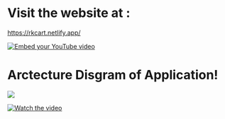 # Visit the website at : 
https://rkcart.netlify.app/ 

[![Embed your YouTube video](https://i.ytimg.com/vi/vyxdC1qK4NE/maxresdefault.jpg)](https://www.youtube.com/watch?v=vyxdC1qK4NE)

# Arctecture Disgram of Application!
<img src="https://res.cloudinary.com/practicaldev/image/fetch/s--tm5Hr4Ta--/c_limit%2Cf_auto%2Cfl_progressive%2Cq_auto%2Cw_880/https://dev-to-uploads.s3.amazonaws.com/uploads/articles/yj586hrq0u0o1xkzreee.png" />

[![Watch the video](https://i.imgur.com/vKb2F1B.png)]([[https://youtu.be/vt5fpE0bzSY](https://res.cloudinary.com/practicaldev/image/fetch/s--vdEuIa6z--/c_imagga_scale,f_auto,fl_progressive,h_420,q_auto,w_1000/https://dev-to-uploads.s3.amazonaws.com/uploads/articles/3ok9jlr7r3ubs8varorl.png)](https://www.youtube.com/watch?v=KlFQWcBmkCQ))
